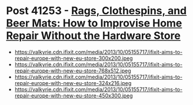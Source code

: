 # Post 41253 - [Rags, Clothespins, and Beer Mats: How to Improvise Home Repair Without the Hardware Store](https://www.ifixit.com/News/41253/rags-clothespins-and-beer-mats-how-to-improvise-home-repair-without-the-hardware-store)

- https://valkyrie.cdn.ifixit.com/media/2013/10/05155717/ifixit-aims-to-repair-europe-with-new-eu-store-300x200.jpeg
- https://valkyrie.cdn.ifixit.com/media/2013/10/05155717/ifixit-aims-to-repair-europe-with-new-eu-store-768x512.jpeg
- https://valkyrie.cdn.ifixit.com/media/2013/10/05155717/ifixit-aims-to-repair-europe-with-new-eu-store-324x216.jpeg
- https://valkyrie.cdn.ifixit.com/media/2013/10/05155717/ifixit-aims-to-repair-europe-with-new-eu-store-450x300.jpeg
